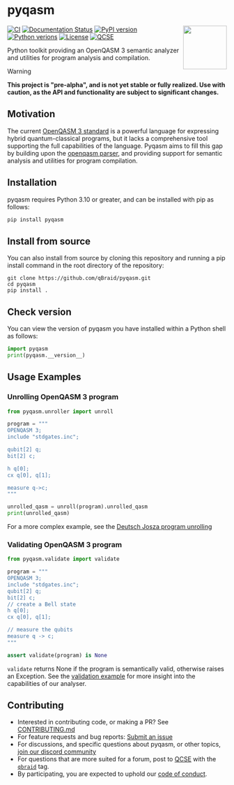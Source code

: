 # pyqasm

<img align="right" width="100" src="https://qbraid-static.s3.amazonaws.com/pyqasm.svg"/>

[![CI](https://github.com/qBraid/pyqasm/actions/workflows/main.yml/badge.svg?branch=main)](https://github.com/qBraid/pyqasm/actions/workflows/main.yml)
[![Documentation Status](https://readthedocs.com/projects/qbraid-pyqasm/badge/?version=latest&token=d5432c6f40d942b391982fc88183389938a0e930ae5e588cf579e9ab1e3319a0)](https://qbraid-pyqasm.readthedocs-hosted.com/en/latest/?badge=latest)
[![PyPI version](https://img.shields.io/pypi/v/pyqasm.svg?color=blue)](https://pypi.org/project/pyqasm/)
[![Python verions](https://img.shields.io/pypi/pyversions/pyqasm.svg?color=blue)](https://pypi.org/project/pyqasm/)
[![License](https://img.shields.io/github/license/qBraid/pyqasm.svg?color=purple)](https://www.gnu.org/licenses/gpl-3.0.html)
[![QCSE](https://img.shields.io/badge/QCSE-pyqasm-orange?logo=stackexchange)](https://quantumcomputing.stackexchange.com/questions/tagged/pyqasm)
<!-- [![GitHub](https://img.shields.io/badge/issue_tracking-github-black?logo=github)](https://github.com/qBraid/pyqasm/issues) -->

Python toolkit providing an OpenQASM 3 semantic analyzer and utilities for program analysis and compilation.


>[!WARNING]
> **This project is "pre-alpha", and is not yet stable or fully realized. Use with caution, as the API and functionality are subject to significant changes.**

## Motivation 
The current [OpenQASM 3 standard](https://openqasm.com/index.html) is a powerful language for expressing hybrid quantum-classical programs, but it lacks a comprehensive tool supporting the full capabilities of the language. Pyqasm aims to fill this gap by building upon the [openqasm parser](https://github.com/openqasm/openqasm/tree/main/source/openqasm), and providing support for semantic analysis and utilities for program compilation.

## Installation

pyqasm requires Python 3.10 or greater, and can be installed with pip as follows:

```bash
pip install pyqasm
```

## Install from source 

You can also install from source by cloning this repository and running a pip install command
in the root directory of the repository:

```shell
git clone https://github.com/qBraid/pyqasm.git
cd pyqasm
pip install .
```

## Check version

You can view the version of pyqasm you have installed within a Python shell as follows:

```python
import pyqasm
print(pyqasm.__version__)
```

## Usage Examples

### Unrolling OpenQASM 3 program 

```python
from pyqasm.unroller import unroll

program = """
OPENQASM 3;
include "stdgates.inc";

qubit[2] q;
bit[2] c;

h q[0];
cx q[0], q[1];

measure q->c;
"""

unrolled_qasm = unroll(program).unrolled_qasm
print(unrolled_qasm)
```

For a more complex example, see the [Deutsch Josza program unrolling](examples/unroll_example.py) 

### Validating OpenQASM 3 program 

```python
from pyqasm.validate import validate

program = """
OPENQASM 3;
include "stdgates.inc";
qubit[2] q;
bit[2] c;
// create a Bell state
h q[0];
cx q[0], q[1];

// measure the qubits
measure q -> c;
"""

assert validate(program) is None
```
`validate` returns None if the program is semantically valid, otherwise raises an Exception. See the [validation example](examples/validate_example.py) for more insight into the capabilities of our analyser.



## Contributing 

- Interested in contributing code, or making a PR? See
  [CONTRIBUTING.md](CONTRIBUTING.md)
- For feature requests and bug reports:
  [Submit an issue](https://github.com/qBraid/pyqasm/issues)
- For discussions, and specific questions about pyqasm, or
  other topics, [join our discord community](https://discord.gg/TPBU2sa8Et)
- For questions that are more suited for a forum, post to
  [QCSE](https://quantumcomputing.stackexchange.com/)
  with the [`qbraid`](https://quantumcomputing.stackexchange.com/questions/tagged/qbraid) tag.
- By participating, you are expected to uphold our [code of conduct](CODE_OF_CONDUCT).


